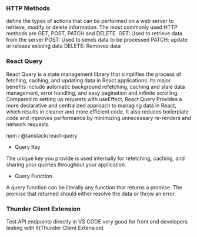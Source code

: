 ### HTTP Methods 

define the types of actions that can be performed on a web server to retrieve, modify or delete information. The most commonly used
HTTP methods are GET, POST, PATCH and DELETE.
GET: Used to retrieve data from the server
POST: Used to sends data to be processed
PATCH: update or release existing data
DELETE: Removes data

### React Query 

React Query is a state management library that simplifies the process of fetching, caching, and updating data in React applications.
Its major benefits include automatic background refetching, caching and stale data management, error handling, and easy pagination and infinite scrolling.
Compared to setting up requests with useEffect, React Query Provides a more declarative and centralized approach to managing data in React,
which results in cleaner and more efficient code. It also reduces boilerplate code and improves performance by minimizing unnecessary re-renders and network requests

npm i @tanstack/react-query


- Query Key 

The unique key you provide is used internally for refetching, caching, and sharing your queries throughout your application.

- Query Function 

A query function can be literally any function that returns a promise. The promise that returned should either resolve the data or throw an error.


### Thunder Client Extension

Test API endpoints directly in VS CODE very good for front end developers testing with it(Thunder Client Extension)
